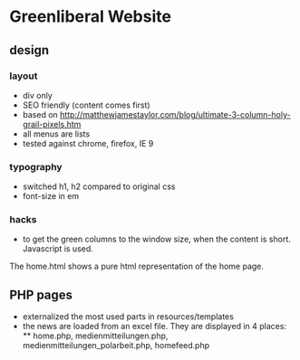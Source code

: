 # Greenliberal Website

## design

### layout
* div only
* SEO friendly (content comes first)
* based on http://matthewjamestaylor.com/blog/ultimate-3-column-holy-grail-pixels.htm
* all menus are lists
* tested against chrome, firefox, IE 9

### typography
* switched h1, h2 compared to original css
* font-size in em

### hacks
* to get the green columns to the window size, when the content is short. Javascript is used.


The home.html shows a pure html representation of the home page.

## PHP pages
* externalized the most used parts in resources/templates
* the news are loaded from an excel file. They are displayed in 4 places:
** home.php, medienmitteilungen.php, medienmitteilungen_polarbeit.php, homefeed.php
